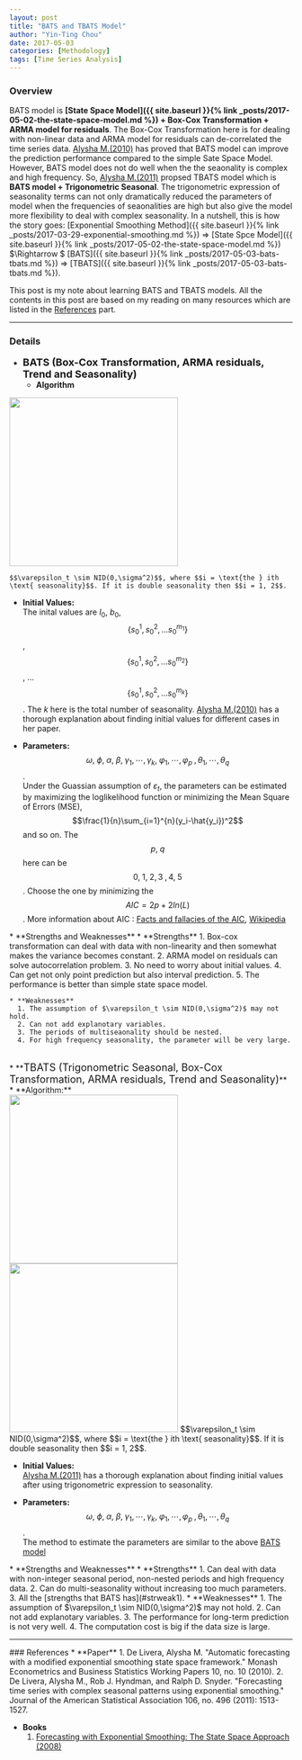 ```yaml
---
layout: post
title: "BATS and TBATS Model"
author: "Yin-Ting Chou"
date: 2017-05-03
categories: [Methodology]
tags: [Time Series Analysis]
---
```

### Overview
BATS model is **[State Space Model]({{ site.baseurl }}{% link _posts/2017-05-02-the-state-space-model.md %}) + Box-Cox Transformation + ARMA model for residuals**. The Box-Cox Transformation here is for dealing with non-linear data and ARMA model for residuals can de-correlated the time series data. [Alysha M.(2010)](#ref) has proved that BATS model can improve the prediction performance compared to the simple Sate Space Model. However, BATS model does not do well when the the seaonality is complex and high frequency. So, [Alysha M.(2011)](#ref) propsed TBATS model which is **BATS model + Trigonometric Seasonal**. The trigonometric expression of seasonality terms can not only dramatically reduced the parameters of model when the frequencies of seaonalities are high but also give the model more flexibility to deal with complex seasonality. In a nutshell, this is how the story goes: [Exponential Smoothing Method]({{ site.baseurl }}{% link _posts/2017-03-29-exponential-smoothing.md %}) $\Rightarrow$ [State Spce Model]({{ site.baseurl }}{% link _posts/2017-05-02-the-state-space-model.md %}) $\Rightarrow $ [BATS]({{ site.baseurl }}{% link _posts/2017-05-03-bats-tbats.md %}) $\Rightarrow$ [TBATS]({{ site.baseurl }}{% link _posts/2017-05-03-bats-tbats.md %}). 

This post is my note about learning BATS and TBATS models. All the contents in this post are based on my reading on many resources which are listed in the [References](#ref) part.
 
***
### Details 
* **<font size="4">BATS (Box-Cox Transformation, ARMA residuals, Trend and Seasonality)</font>** <br />
  * **Algorithm** <br />
<img src="{{ site.baseurl }}/assets/image/bats.png" style="width:300px"/>
    
    $$\varepsilon_t \sim NID(0,\sigma^2)$$, where $$i = \text{the } ith \text{ seasonality}$$. If it is double seasonality then $$i = 1, 2$$. 
  
  * **Initial Values:**<br />
    The inital values are $l_0$, $b_0$, $$\{s_0^1, s_0^2, ...s_0^{m_1}\}$$, $$\{s_0^1, s_0^2, ...s_0^{m_2}\}$$, ...$$\{s_0^1, s_0^2, ...s_0^{m_k}\}$$. The $k$ here is the total number of seasonality. 
    [Alysha M.(2010)](#ref) has a thorough explanation about finding initial values for different cases in her paper. <br />
<a id="bats_para">

  * **Parameters:**<br /> 
  $$\omega,\;\phi,\;\alpha,\;\beta,\;\gamma_1,\cdots,\gamma_k,\;\varphi_1,\cdots,\varphi_p\;,\theta_1,\cdots,\theta_q$$. <br />
  Under the Guassian assumption of $\varepsilon _t$, the parameters can be estimated by maximizing the loglikelihood function or minimizing the Mean Square of Errors (MSE), $$\frac{1}{n}\sum_{i=1}^{n}(y_i-\hat{y_i})^2$$ and so on. The $$p,\;q$$ here can be $$0,\;1,\;2,3\;,4,\;5$$. Choose the one by minimizing the $$AIC = 2p + 2ln(L)$$. More information about AIC : [Facts and fallacies of the AIC](http://robjhyndman.com/hyndsight/aic/), [Wikipedia](https://en.wikipedia.org/wiki/Akaike_information_criterion) <br />
 
  <a id="strweak1">
  * **Strengths and Weaknesses**
    * **Strengths**
      1. Box-cox transformation can deal with data with non-linearity and then somewhat makes the variance becomes constant. 
      2. ARMA model on residuals can solve autocorrelation problem.
      3. No need to worry about initial values. 
      4. Can get not only point prediction but also interval prediction.
      5. The performance is better than simple state space model.
  
    * **Weaknesses**
      1. The assumption of $\varepsilon_t \sim NID(0,\sigma^2)$ may not hold.
      2. Can not add explanotary variables. 
      3. The periods of multiseaonality should be nested.
      4. For high frequency seasonality, the parameter will be very large.

<br />
* **<font size="4">TBATS (Trigonometric Seasonal, Box-Cox Transformation, ARMA residuals, Trend and Seasonality)</font>** <br />
  * **Algorithm:**<br /> 
<img src="{{ site.baseurl }}/assets/image/tbats1.png" style="width:300px"/>
<img src="{{ site.baseurl }}/assets/image/tbats2.png" style="width:300px"/>
  $$\varepsilon_t \sim NID(0,\sigma^2)$$, where $$i = \text{the } ith \text{ seasonality}$$. If it is double seasonality then $$i = 1, 2$$.<br /> 
  
  * **Initial Values:**<br />
    [Alysha M.(2011)](#ref) has a thorough explanation about finding initial values after using trigonometric expression to seasonality.<br />
    
  * **Parameters:**<br /> 
    $$\omega,\;\phi,\;\alpha,\;\beta,\;\gamma_1,\cdots,\gamma_k,\;\varphi_1,\cdots,\varphi_p\;,\theta_1,\cdots,\theta_q$$. <br />
    The method to estimate the parameters are similar to the above [BATS model](#bats_para) <br />
    
  <a id="strweak2">
  * **Strengths and Weaknesses**
    * **Strengths**
      1. Can deal with data with non-integer seasonal period, non-nested periods and high frequency data.
      2. Can do multi-seasonality without increasing too much parameters.
      3. All the [strengths that BATS has](#strweak1). 
    * **Weaknesses**
      1. The assumption of $\varepsilon_t \sim NID(0,\sigma^2)$ may not hold.
      2. Can not add explanotary variables. 
      3. The performance for long-term prediction is not very well. 
      4. The computation cost is big if the data size is large. 
      
*** 
<a id="ref">
### References
* **Paper**
  1. De Livera, Alysha M. "Automatic forecasting with a modified exponential smoothing state space framework." Monash Econometrics and Business Statistics Working Papers 10, no. 10 (2010).
  2. De Livera, Alysha M., Rob J. Hyndman, and Ralph D. Snyder. "Forecasting time series with complex seasonal patterns using exponential smoothing." Journal of the American Statistical Association 106, no. 496 (2011): 1513-1527. 
  
* **Books**
  1. [Forecasting with Exponential Smoothing: The State Space Approach (2008)](http://www.springer.com/gp/book/9783540719168)
